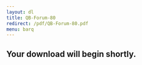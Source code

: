 ```yaml
---
layout: dl
title: QB-Forum-80
redirect: /pdf/QB-Forum-80.pdf
menu: barq
---
```

## Your download will begin shortly.

